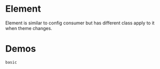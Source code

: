 # Element
Element is similar to config consumer but has different class apply to it when theme changes.
# Demos
```demo
basic
```